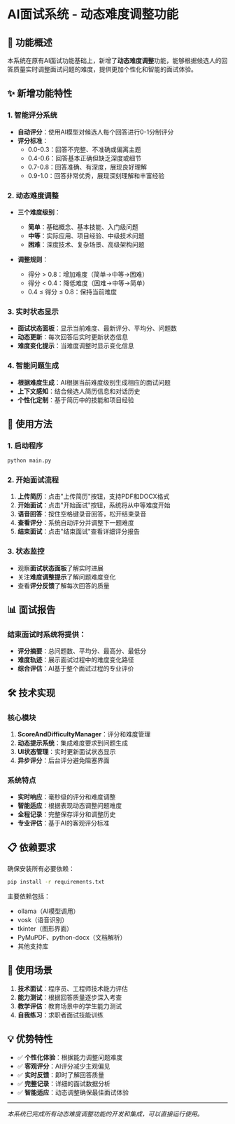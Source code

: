 # AI面试系统 - 动态难度调整功能

## 🎯 功能概述

本系统在原有AI面试功能基础上，新增了**动态难度调整**功能，能够根据候选人的回答质量实时调整面试问题的难度，提供更加个性化和智能的面试体验。

## ✨ 新增功能特性

### 1. 智能评分系统
- **自动评分**：使用AI模型对候选人每个回答进行0-1分制评分
- **评分标准**：
  - 0.0-0.3：回答不完整、不准确或偏离主题
  - 0.4-0.6：回答基本正确但缺乏深度或细节
  - 0.7-0.8：回答准确、有深度，展现良好理解
  - 0.9-1.0：回答非常优秀，展现深刻理解和丰富经验

### 2. 动态难度调整
- **三个难度级别**：
  - **简单**：基础概念、基本技能、入门级问题
  - **中等**：实际应用、项目经验、中级技术问题  
  - **困难**：深度技术、复杂场景、高级架构问题

- **调整规则**：
  - 得分 > 0.8：增加难度（简单→中等→困难）
  - 得分 < 0.4：降低难度（困难→中等→简单）
  - 0.4 ≤ 得分 ≤ 0.8：保持当前难度

### 3. 实时状态显示
- **面试状态面板**：显示当前难度、最新评分、平均分、问题数
- **动态更新**：每次回答后实时更新状态信息
- **难度变化提示**：当难度调整时显示变化信息

### 4. 智能问题生成
- **根据难度生成**：AI根据当前难度级别生成相应的面试问题
- **上下文感知**：结合候选人简历信息和对话历史
- **个性化定制**：基于简历中的技能和项目经验

## 🚀 使用方法

### 1. 启动程序
```bash
python main.py
```

### 2. 开始面试流程
1. **上传简历**：点击"上传简历"按钮，支持PDF和DOCX格式
2. **开始面试**：点击"开始面试"按钮，系统将从中等难度开始
3. **语音回答**：按住空格键录音回答，松开结束录音
4. **查看评分**：系统自动评分并调整下一题难度
5. **结束面试**：点击"结束面试"查看详细评分报告

### 3. 状态监控
- 观察**面试状态面板**了解实时进展
- 关注**难度调整提示**了解问题难度变化
- 查看**评分反馈**了解每次回答的质量

## 📊 面试报告

### 结束面试时系统将提供：
- **评分摘要**：总问题数、平均分、最高分、最低分
- **难度轨迹**：展示面试过程中的难度变化路径
- **综合评估**：AI基于整个面试过程的专业评价

## 🛠 技术实现

### 核心模块
1. **ScoreAndDifficultyManager**：评分和难度管理
2. **动态提示系统**：集成难度要求到问题生成
3. **UI状态管理**：实时更新面试状态显示
4. **异步评分**：后台评分避免阻塞界面

### 系统特点
- **实时响应**：毫秒级的评分和难度调整
- **智能适应**：根据表现动态调整问题难度
- **全程记录**：完整保存评分和调整历史
- **专业评估**：基于AI的客观评分标准

## 📋 依赖要求

确保安装所有必要依赖：
```bash
pip install -r requirements.txt
```

主要依赖包括：
- ollama（AI模型调用）
- vosk（语音识别）
- tkinter（图形界面）
- PyMuPDF、python-docx（文档解析）
- 其他支持库

## 🎯 使用场景

1. **技术面试**：程序员、工程师技术能力评估
2. **能力测试**：根据回答质量逐步深入考查
3. **教学评估**：教育场景中的学生能力测试
4. **自我练习**：求职者面试技能训练

## 💡 优势特性

- ✅ **个性化体验**：根据能力调整问题难度
- ✅ **客观评分**：AI评分减少主观偏见
- ✅ **实时反馈**：即时了解回答质量
- ✅ **完整记录**：详细的面试数据分析
- ✅ **智能适应**：动态调整确保最佳面试体验

---

*本系统已完成所有动态难度调整功能的开发和集成，可以直接运行使用。*